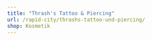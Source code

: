 ```yaml
---
title: "Thrash's Tattoo & Piercing"
url: /rapid-city/thrashs-tattoo-und-piercing/
shop: Kosmetik
---
```

